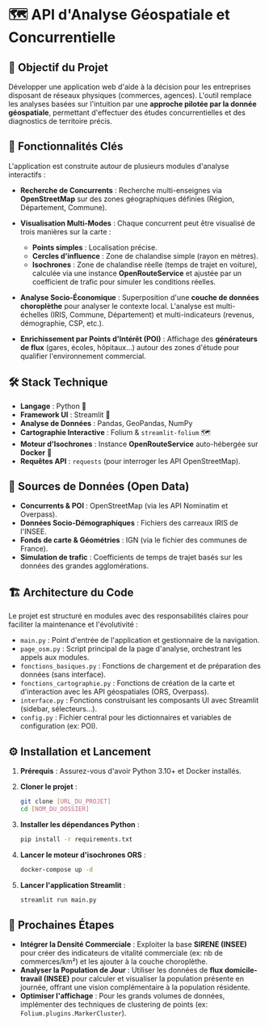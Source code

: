 # 🗺️ API d'Analyse Géospatiale et Concurrentielle

## 🚀 Objectif du Projet

Développer une application web d'aide à la décision pour les entreprises disposant de réseaux physiques (commerces, agences). L'outil remplace les analyses basées sur l'intuition par une **approche pilotée par la donnée géospatiale**, permettant d'effectuer des études concurrentielles et des diagnostics de territoire précis.

## 🎯 Fonctionnalités Clés

L'application est construite autour de plusieurs modules d'analyse interactifs :

* **Recherche de Concurrents** : Recherche multi-enseignes via **OpenStreetMap** sur des zones géographiques définies (Région, Département, Commune).

* **Visualisation Multi-Modes** : Chaque concurrent peut être visualisé de trois manières sur la carte :
    * **Points simples** : Localisation précise.
    * **Cercles d'influence** : Zone de chalandise simple (rayon en mètres).
    * **Isochrones** : Zone de chalandise réelle (temps de trajet en voiture), calculée via une instance **OpenRouteService** et ajustée par un coefficient de trafic pour simuler les conditions réelles.

* **Analyse Socio-Économique** : Superposition d'une **couche de données choroplèthe** pour analyser le contexte local. L'analyse est multi-échelles (IRIS, Commune, Département) et multi-indicateurs (revenus, démographie, CSP, etc.).

* **Enrichissement par Points d'Intérêt (POI)** : Affichage des **générateurs de flux** (gares, écoles, hôpitaux...) autour des zones d'étude pour qualifier l'environnement commercial.

## 🛠️ Stack Technique

* **Langage** : Python 🐍
* **Framework UI** : Streamlit 🎨
* **Analyse de Données** : Pandas, GeoPandas, NumPy
* **Cartographie Interactive** : Folium & `streamlit-folium` 🗺️
* **Moteur d'Isochrones** : Instance **OpenRouteService** auto-hébergée sur **Docker** 🐳
* **Requêtes API** : `requests` (pour interroger les API OpenStreetMap).

## 📂 Sources de Données (Open Data)

* **Concurrents & POI** : OpenStreetMap (via les API Nominatim et Overpass).
* **Données Socio-Démographiques** : Fichiers des carreaux IRIS de l'INSEE.
* **Fonds de carte & Géométries** : IGN (via le fichier des communes de France).
* **Simulation de trafic** : Coefficients de temps de trajet basés sur les données des grandes agglomérations.

## 🏗️ Architecture du Code

Le projet est structuré en modules avec des responsabilités claires pour faciliter la maintenance et l'évolutivité :
* `main.py` : Point d'entrée de l'application et gestionnaire de la navigation.
* `page_osm.py` : Script principal de la page d'analyse, orchestrant les appels aux modules.
* `fonctions_basiques.py` : Fonctions de chargement et de préparation des données (sans interface).
* `fonctions_cartographie.py` : Fonctions de création de la carte et d'interaction avec les API géospatiales (ORS, Overpass).
* `interface.py` : Fonctions construisant les composants UI avec Streamlit (sidebar, sélecteurs...).
* `config.py` : Fichier central pour les dictionnaires et variables de configuration (ex: POI).

## ⚙️ Installation et Lancement

1.  **Prérequis** : Assurez-vous d'avoir Python 3.10+ et Docker installés.

2.  **Cloner le projet** :
    ```bash
    git clone [URL_DU_PROJET]
    cd [NOM_DU_DOSSIER]
    ```

3.  **Installer les dépendances Python** :
    ```bash
    pip install -r requirements.txt
    ```

4.  **Lancer le moteur d'isochrones ORS** :
    ```bash
    docker-compose up -d
    ```

5.  **Lancer l'application Streamlit** :
    ```bash
    streamlit run main.py
    ```

## 🔮 Prochaines Étapes

* **Intégrer la Densité Commerciale** : Exploiter la base **SIRENE (INSEE)** pour créer des indicateurs de vitalité commerciale (ex: nb de commerces/km²) et les ajouter à la couche choroplèthe.
* **Analyser la Population de Jour** : Utiliser les données de **flux domicile-travail (INSEE)** pour calculer et visualiser la population présente en journée, offrant une vision complémentaire à la population résidente.
* **Optimiser l'affichage** : Pour les grands volumes de données, implémenter des techniques de clustering de points (ex: `Folium.plugins.MarkerCluster`).
